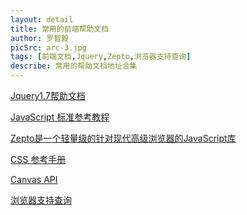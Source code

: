 ```yaml
---
layout: detail
title: 常用的前端帮助文档
author: 罗智毅
picSrc: arc-3.jpg
tags: [前端文档,Jquery,Zepto,浏览器支持查询]
describe: 常用的帮助文档地址合集
---
```


[Jquery1.7帮助文档][1]

[1]: http://www.php100.com/manual/jquery/ "Jquery1.7帮助文档"

[JavaScript 标准参考教程][2]

[2]: http://javascript.ruanyifeng.com/#introduction "JavaScript 标准参考教程"

[Zepto是一个轻量级的针对现代高级浏览器的JavaScript库][3]

[3]: http://www.wenshuai.cn/Manual/Zepto/ "Zepto是一个轻量级的针对现代高级浏览器的JavaScript库"

[CSS 参考手册][4]

[4]: http://css.doyoe.com/ "CSS 参考手册"

[Canvas API][5]

[5]: http://javascript.ruanyifeng.com/htmlapi/canvas.html "Canvas API"

[浏览器支持查询][6]

[6]: http://caniuse.com/ "浏览器支持查询"